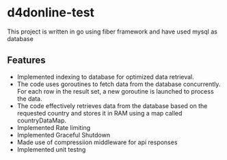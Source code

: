 # d4donline-test
This project is written in go using fiber framework and have used mysql as database

## Features

- Implemented indexing to database for optimized data retrieval.
- The code uses goroutines to fetch data from the database concurrently. For each row in the result set, a new goroutine is launched to process the data.
- The code effectively retrieves data from the database based on the requested country and stores it in RAM using a map called countryDataMap.
- Implemented Rate limiting
- Implemented Graceful Shutdown
- Made use of compressiion middleware for api responses
- Implemented unit testng
